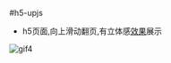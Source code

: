 #h5-upjs

 - h5页面,向上滑动翻页,有立体感[效果](http://html.pengqiuyuan.com/swfi/swfi.html)展示

![gif4](https://cloud.githubusercontent.com/assets/4953205/13800707/a5b64b4c-eb66-11e5-8fa0-45cbad6d9c0a.gif) 

